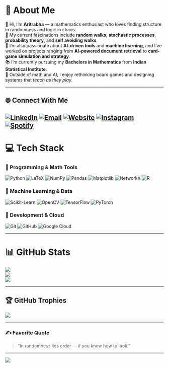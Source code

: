 # 💫 About Me

👋 Hi, I’m **Aritrabha** — a mathematics enthusiast who loves finding structure in randomness and logic in chaos.  
🎲 My current fascinations include **random walks**, **stochastic processes**, **probability theory**, and **self avoiding walks**.  
🧠 I’m also passionate about **AI-driven tools** and **machine learning**, and I’ve worked on projects ranging from **AI-powered document retrieval** to **card-game simulation and strategy**.  
📚 I’m currently pursuing my **Bachelors in Mathematics** from **Indian Statistical Institute**.  
🎨 Outside of math and AI, I enjoy rethinking board games and designing systems that *teach as they play*.  

---

## 🌐 Connect With Me

[![LinkedIn](https://img.shields.io/badge/LinkedIn-%230077B5.svg?logo=linkedin&logoColor=white)](https://www.linkedin.com/in/aritrabha-majumdar-706a7a215/)
[![Email](https://img.shields.io/badge/Email-D14836?logo=gmail&logoColor=white)](mailto:aritrabhamajumdar.math@gmail.com)
[![Website](https://img.shields.io/badge/Website-%23000000.svg?logo=About.me&logoColor=white)](https://paulpseudoman.github.io)
[![Instagram](https://img.shields.io/badge/Instagram-%23E4405F.svg?logo=Instagram&logoColor=white)](https://instagram.com/paul_pseudoman)
[![Spotify](https://img.shields.io/badge/Spotify-%231DB954.svg?logo=spotify&logoColor=white)](https://open.spotify.com/user/31ws43q7vgyacltmmickqvoeodi4?si=_n7tG0rAQp2BtqC94ZNmjw&nd=1&dlsi=0ab860202f744b44)
---

# 💻 Tech Stack

### 🧩 Programming & Math Tools
![Python](https://img.shields.io/badge/python-3670A0?style=for-the-badge&logo=python&logoColor=ffdd54)
![LaTeX](https://img.shields.io/badge/latex-%23008080.svg?style=for-the-badge&logo=latex&logoColor=white)
![NumPy](https://img.shields.io/badge/numpy-%23013243.svg?style=for-the-badge&logo=numpy&logoColor=white)
![Pandas](https://img.shields.io/badge/pandas-%23150458.svg?style=for-the-badge&logo=pandas&logoColor=white)
![Matplotlib](https://img.shields.io/badge/Matplotlib-%23ffffff.svg?style=for-the-badge&logo=Matplotlib&logoColor=black)
![NetworkX](https://img.shields.io/badge/NetworkX-%2300BFFF.svg?style=for-the-badge&logo=python&logoColor=white)
![R](https://img.shields.io/badge/r-%23276DC3.svg?style=for-the-badge&logo=r&logoColor=white)

### 🧠 Machine Learning & Data
![Scikit-Learn](https://img.shields.io/badge/scikit--learn-%23F7931E.svg?style=for-the-badge&logo=scikit-learn&logoColor=white)
![OpenCV](https://img.shields.io/badge/opencv-%23white.svg?style=for-the-badge&logo=opencv&logoColor=white)
![TensorFlow](https://img.shields.io/badge/TensorFlow-%23FF6F00.svg?style=for-the-badge&logo=tensorflow&logoColor=white)
![PyTorch](https://img.shields.io/badge/PyTorch-%23EE4C2C.svg?style=for-the-badge&logo=pytorch&logoColor=white)

### 🧰 Development & Cloud
![Git](https://img.shields.io/badge/git-%23F05033.svg?style=for-the-badge&logo=git&logoColor=white)
![GitHub](https://img.shields.io/badge/github-%23121011.svg?style=for-the-badge&logo=github&logoColor=white)
![Google Cloud](https://img.shields.io/badge/GoogleCloud-%234285F4.svg?style=for-the-badge&logo=google-cloud&logoColor=white)

---

# 📊 GitHub Stats

![](https://github-readme-stats.vercel.app/api?username=paulpseudoman&theme=solarized-light&hide_border=false&include_all_commits=true&count_private=true)<br/>
![](https://nirzak-streak-stats.vercel.app/?user=paulpseudoman&theme=solarized-light&hide_border=false)<br/>
![](https://github-readme-stats.vercel.app/api/top-langs/?username=paulpseudoman&theme=solarized-light&hide_border=false&layout=compact)

---

## 🏆 GitHub Trophies

![](https://github-profile-trophy.vercel.app/?username=paulpseudoman&theme=gruvbox_light&no-frame=false&no-bg=false&margin-w=4)

---

### ✍️ Favorite Quote
> “In randomness lies order — if you know how to look.”

---

[![](https://visitcount.itsvg.in/api?id=paulpseudoman&icon=0&color=0)](https://visitcount.itsvg.in)

<!-- Crafted with curiosity and coffee by Aritrabha -->
